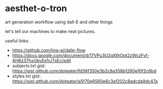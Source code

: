# aesthet-o-tron
art generation workflow using dall-E and other things

let's tell our machines to make neat pictures.

useful links:
- https://github.com/jina-ai/dalle-flow
- https://docs.google.com/document/d/17VPu3U2qXthOpt2zWczFvf-AH6z37hxUbvEe1rJTsEc/edit
- subjects.txt gist: https://gist.github.com/doteater/fd36f350e3b2c8a358b1260ef0f2c6bd
- styles.txt gist: https://gist.github.com/doteater/a5f70e6560e6c3af202c8adcda9dc47a
